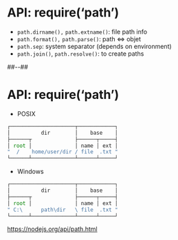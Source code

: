 # API: require(‘path’)

* `path.dirname(),` `path.extname()`: file path info
* `path.format(),` `path.parse()`: path ⇔ objet
* `path.sep`: system separator (depends on environment)
* `path.join()`, `path.resolve()`: to create paths

##--##

<!-- .element: class="with-code" -->


# API: require(‘path’)

* POSIX

```javascript
┌─────────────────────┬────────────┐
│          dir        │    base    │
├──────┬              ├──────┬─────┤
│ root │              │ name │ ext │
"  /    home/user/dir / file  .txt "
└──────┴──────────────┴──────┴─────┘
```

* Windows

```javascript
┌─────────────────────┬────────────┐
│          dir        │    base    │
├──────┬              ├──────┬─────┤
│ root │              │ name │ ext │
" C:\      path\dir   \ file  .txt "
└──────┴──────────────┴──────┴─────┘
```


https://nodejs.org/api/path.html
<!-- .element: class="credits" -->
